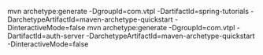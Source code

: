 mvn archetype:generate -DgroupId=com.vtpl -DartifactId=spring-tutorials -DarchetypeArtifactId=maven-archetype-quickstart -DinteractiveMode=false
mvn archetype:generate -DgroupId=com.vtpl -DartifactId=auth-server -DarchetypeArtifactId=maven-archetype-quickstart -DinteractiveMode=false
